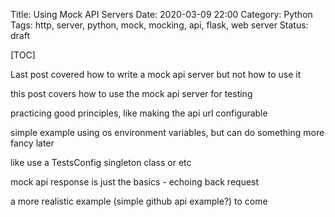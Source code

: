 Title: Using Mock API Servers
Date: 2020-03-09 22:00
Category: Python
Tags: http, server, python, mock, mocking, api, flask, web server
Status: draft

[TOC]

Last post covered how to write a mock api server but not how to use it

this post covers how to use the mock api server for testing

practicing good principles, like making the api url configurable

simple example using os environment variables, but can do something more fancy later

like use a TestsConfig singleton class or etc

mock api response is just the basics - echoing back request

a more realistic example (simple github api example?) to come
